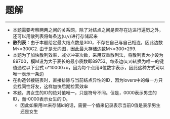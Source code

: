 # 题解
----
* 本题需要考察两两之间的关系网，除了对结点之间是否存在边进行遍历之外，还可以用散列表将每条边(u,v)进行存储起来
* **散列表**：由于本题给定最大结点数是300，不存在自己与自己相连，因此边数M<=300C2. 由于是无向图，因此最大存储边数M<=300*299.
* 本题为了加快散列效率，减少冲突次数，采用双重散列法，将散列表大小设为89700，模M设为大于表长的最小质数即89753。每条边(u,v)转换为唯一的键值通过以下公式 u*10000+u，因为每个点用4位数字表示，因此这种方式可以唯一表示一条边
* 在构造邻接链表时，直接排除与当前结点异性的ID，因为lovers中的每一方只会找同性好友，这样加快后期检索效率
* 本题，男女生的ID的绝对值唯一，只是符号不同。但是，0000表示男生的ID，而-0000表示女生的ID。
	* 因此如果用int来存储id的话，需要一个值来记录表示当前0值是表示男生还是女生
